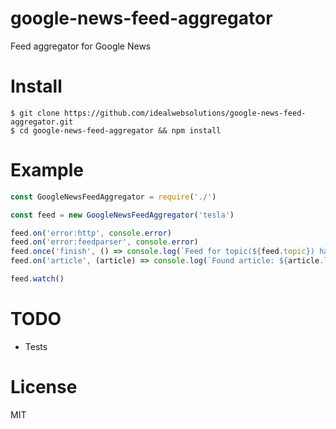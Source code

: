 # google-news-feed-aggregator
Feed aggregator for Google News

# Install

    $ git clone https://github.com/idealwebsolutions/google-news-feed-aggregator.git
    $ cd google-news-feed-aggregator && npm install

# Example
```js
const GoogleNewsFeedAggregator = require('./')

const feed = new GoogleNewsFeedAggregator('tesla')

feed.on('error:http', console.error)
feed.on('error:feedparser', console.error)
feed.once('finish', () => console.log(`Feed for topic(${feed.topic}) has ended`))
feed.on('article', (article) => console.log(`Found article: ${article.link}`))

feed.watch()
```

# TODO
- Tests

# License
MIT
